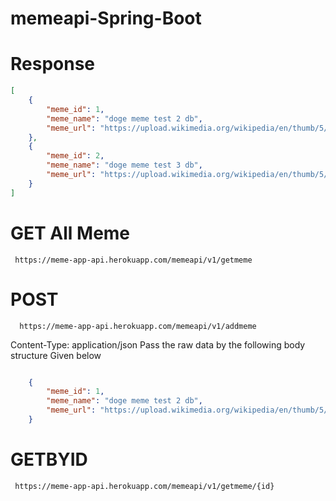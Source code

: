 # memeapi-Spring-Boot

# Response
```JSON
[
    {
        "meme_id": 1,
        "meme_name": "doge meme test 2 db",
        "meme_url": "https://upload.wikimedia.org/wikipedia/en/thumb/5/5f/Original_Doge_meme.jpg/300px-Original_Doge_meme.jpg"
    },
    {
        "meme_id": 2,
        "meme_name": "doge meme test 3 db",
        "meme_url": "https://upload.wikimedia.org/wikipedia/en/thumb/5/5f/Original_Doge_meme.jpg/300px-Original_Doge_meme.jpg"
    }
]
```

# GET All Meme
```url
 https://meme-app-api.herokuapp.com/memeapi/v1/getmeme
```

# POST
```url
  https://meme-app-api.herokuapp.com/memeapi/v1/addmeme
```
Content-Type: application/json
Pass the raw data by the following body structure Given below
```JSON

    {
        "meme_id": 1,
        "meme_name": "doge meme test 2 db",
        "meme_url": "https://upload.wikimedia.org/wikipedia/en/thumb/5/5f/Original_Doge_meme.jpg/300px-Original_Doge_meme.jpg"
    }
  ```
# GETBYID
```url
 https://meme-app-api.herokuapp.com/memeapi/v1/getmeme/{id}
```
